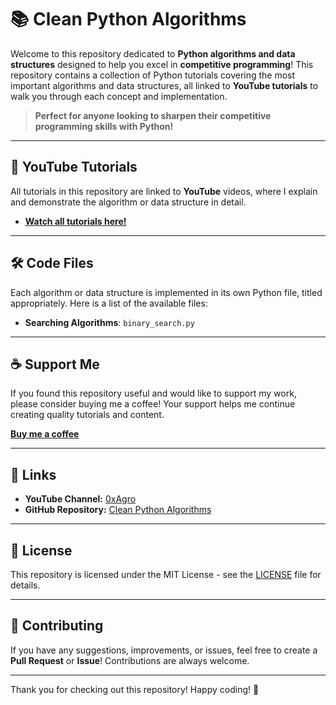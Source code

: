 # 📚 Clean Python Algorithms

Welcome to this repository dedicated to **Python algorithms and data structures** designed to help you excel in **competitive programming**! This repository contains a collection of Python tutorials covering the most important algorithms and data structures, all linked to **YouTube tutorials** to walk you through each concept and implementation.

> **Perfect for anyone looking to sharpen their competitive programming skills with Python!**

---

## 🎥 YouTube Tutorials

All tutorials in this repository are linked to **YouTube** videos, where I explain and demonstrate the algorithm or data structure in detail.

- [**Watch all tutorials here!**](https://www.youtube.com/playlist?list=PLpCYhic-IxVcO8NJ4BnEmNwy-pAvuckvg)

---

## 🛠️ Code Files

Each algorithm or data structure is implemented in its own Python file, titled appropriately. Here is a list of the available files:

- **Searching Algorithms**: `binary_search.py`

---

## ☕ Support Me

If you found this repository useful and would like to support my work, please consider buying me a coffee! Your support helps me continue creating quality tutorials and content.

[**Buy me a coffee**](buymeacoffee.com/0xAgro)

---

## 🔗 Links

- **YouTube Channel:** [0xAgro](https://www.youtube.com/@0xAgro)
- **GitHub Repository:** [Clean Python Algorithms](https://github.com/0xAgro/clean-python-algorithms)

---

## 📄 License

This repository is licensed under the MIT License - see the [LICENSE](LICENSE) file for details.

---

## 🤝 Contributing

If you have any suggestions, improvements, or issues, feel free to create a **Pull Request** or **Issue**! Contributions are always welcome.

---

Thank you for checking out this repository! Happy coding! 🚀
